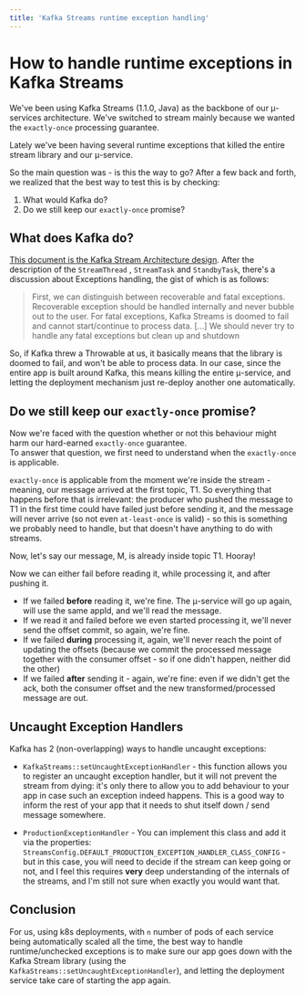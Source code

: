 ```yaml
---
title: 'Kafka Streams runtime exception handling'
---
```


# How to handle runtime exceptions in Kafka Streams

We've been using Kafka Streams (1.1.0, Java) as the backbone of our μ-services architecture. We've switched to stream mainly because we wanted the `exactly-once` processing guarantee. 

Lately we've been having several runtime exceptions that killed the entire stream library and our μ-service. 

So the main question was - is this the way to go? 
After a few back and forth, we realized that the best way to test this is by checking:
1. What would Kafka do?
2. Do we still keep our `exactly-once` promise?

## What **does** Kafka do?

[This document is the Kafka Stream Architecture design](https://cwiki.apache.org/confluence/display/KAFKA/Kafka+Streams+Architecture). After the description of the `StreamThread`  , `StreamTask` and `StandbyTask`, there's a discussion about Exceptions handling, the gist of which is as follows:

> First, we can distinguish between recoverable and fatal exceptions. Recoverable exception should be handled internally and never bubble out to the user. For fatal exceptions, Kafka Streams is doomed to fail and cannot start/continue to process data. [...] We should never try to handle any fatal exceptions but clean up and shutdown

So, if Kafka threw a Throwable at us, it basically means that the library is doomed to fail, and won't be able to process data. In our case, since the entire app is built around Kafka, this means killing the entire μ-service, and letting the deployment mechanism just re-deploy another one automatically.  


## Do we still keep our `exactly-once` promise?

Now we're faced with the question whether or not this behaviour might harm our hard-earned `exactly-once` guarantee.  
To answer that question, we first need to understand when the `exactly-once` is applicable. 

`exactly-once` is applicable from the moment we're inside the stream - meaning, our message arrived at the first topic, T1. So everything that happens before that is irrelevant: the producer who pushed the message to T1 in the first time could have failed just before sending it, and the message will never arrive (so not even `at-least-once` is valid) - so this is something we probably need to handle, but that doesn't have anything to do with streams. 

Now, let's say our message, M, is already inside topic T1. Hooray!

Now we can either fail before reading it, while processing it, and after pushing it. 
* If we failed **before** reading it, we're fine. The μ-service will go up again, will use the same appId, and we'll read the message.
* If we read it and failed before we even started processing it, we'll never send the offset commit, so again, we're fine.
* If we failed **during** processing it, again, we'll never reach the point of updating the offsets (because we commit the processed message together with the consumer offset - so if one didn't happen, neither did the other)
* If we failed **after** sending it - again, we're fine: even if we didn't get the ack, both the consumer offset and the new transformed/processed message are out. 

## Uncaught Exception Handlers

Kafka has 2 (non-overlapping) ways to handle uncaught exceptions:

* `KafkaStreams::setUncaughtExceptionHandler` - this function allows you to register an uncaught exception handler, but it will not prevent the stream from dying: it's only there to allow you to add behaviour to your app in case such an exception indeed happens. This is a good way to inform the rest of your app that it needs to shut itself down / send message somewhere. 

* `ProductionExceptionHandler` - You can implement this class and add it via the properties: `StreamsConfig.DEFAULT_PRODUCTION_EXCEPTION_HANDLER_CLASS_CONFIG` - but in this case, you will need to decide if the stream can keep going or not, and I feel this requires **very** deep understanding of the internals of the streams, and I'm still not sure when exactly you would want that.


## Conclusion

For us, using k8s deployments, with `n` number of pods of each service being automatically scaled all the time, the best way to handle runtime/unchecked exceptions is to make sure our app goes down with the Kafka Stream library (using the `KafkaStreams::setUncaughtExceptionHandler`), and letting the deployment service take care of starting the app again. 
